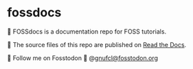 # fossdocs

:loudspeaker: FOSSdocs is a documentation repo for FOSS tutorials. 

:seedling: The source files of this repo are published on [Read the Docs](https://readthedocs.org).

:satellite: Follow me on Fosstodon :link: @gnufcl@fosstodon.org


